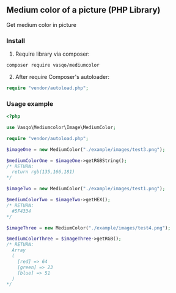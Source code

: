 ## Medium color of a picture (PHP Library)

Get medium color in picture

### Install

1. Require library via composer:
```bash
composer require vasqo/mediumcolor
```

2. After require Composer's autoloader:
```php
require "vendor/autoload.php";
```

### Usage example

```php
<?php

use Vasqo\Mediumcolor\Image\MediumColor;

require "vendor/autoload.php";

$imageOne = new MediumColor("./example/images/test3.png");

$mediumColorOne = $imageOne->getRGBString();
/* RETURN: 
  return rgb(135,166,181)
*/

$imageTwo = new MediumColor("./example/images/test1.png");

$mediumColorTwo = $imageTwo->getHEX();
/* RETURN: 
  #5F4334
*/

$imageThree = new MediumColor("./example/images/test4.png");

$mediumColorThree = $imageThree->getRGB();
/* RETURN:
  Array
  (
    [red] => 64
    [green] => 23
    [blue] => 51
  )
*/
```